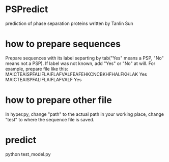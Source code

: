 # PSPredict
prediction of phase separation proteins
written by Tanlin Sun

# how to prepare sequences
Prepare sequences with its label separting by tab("Yes" means a PSP, "No" means not a PSP). If label was not known, add "Yes" or "No" at will.
For example, prepare file like this:
MAICTEAISPFALIFLAIFLAFVALFEAFEHKCNCBKHFHALFKHLAK  Yes
MAICTEAISPFALIFLAIFLAFVALF  Yes

# how to prepare other file
In hyper.py, change "path" to the actual path in your working place, change "test" to where the sequence file is saved.

# predict
python test_model.py
